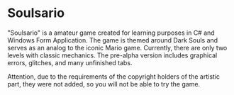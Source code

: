 # Soulsario
 "Soulsario" is a amateur game created for learning purposes in C# and Windows Form Application. The game is themed around Dark Souls and serves as an analog to the iconic Mario game. Currently, there are only two levels with classic mechanics. The pre-alpha version includes graphical errors, glitches, and many unfinished tabs.

Attention, due to the requirements of the copyright holders of the artistic part, they were not added, so you will not be able to try the game.
